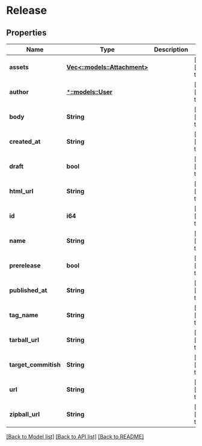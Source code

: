 # Release

## Properties
Name | Type | Description | Notes
------------ | ------------- | ------------- | -------------
**assets** | [**Vec<::models::Attachment>**](Attachment.md) |  | [optional] [default to null]
**author** | [***::models::User**](User.md) |  | [optional] [default to null]
**body** | **String** |  | [optional] [default to null]
**created_at** | **String** |  | [optional] [default to null]
**draft** | **bool** |  | [optional] [default to null]
**html_url** | **String** |  | [optional] [default to null]
**id** | **i64** |  | [optional] [default to null]
**name** | **String** |  | [optional] [default to null]
**prerelease** | **bool** |  | [optional] [default to null]
**published_at** | **String** |  | [optional] [default to null]
**tag_name** | **String** |  | [optional] [default to null]
**tarball_url** | **String** |  | [optional] [default to null]
**target_commitish** | **String** |  | [optional] [default to null]
**url** | **String** |  | [optional] [default to null]
**zipball_url** | **String** |  | [optional] [default to null]

[[Back to Model list]](../README.md#documentation-for-models) [[Back to API list]](../README.md#documentation-for-api-endpoints) [[Back to README]](../README.md)


